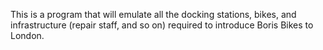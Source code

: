 This is a program that will emulate all the docking stations, bikes, and infrastructure (repair staff, and so on) required to introduce Boris Bikes to London.
